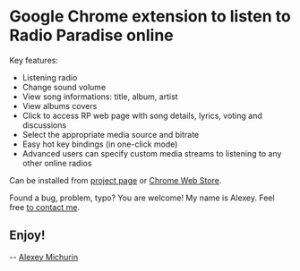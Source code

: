 Google Chrome extension to listen to Radio Paradise online
==========================================================

Key features:

* Listening radio
* Change sound volume
* View song informations: title, album, artist
* View albums covers
* Click to access RP web page with song details, lyrics, voting and discussions
* Select the appropriate media source and bitrate
* Easy hot key bindings (in one-click mode)
* Advanced users can specify custom media streams to listening to any other online radios

Can be installed from
[project page](http://michurin.github.io/chrome-extension-radio-paradise/) or
[Chrome Web Store](https://chrome.google.com/webstore/detail/hljnlacoohhbcfejkmabinbjablnoild).

Found a bug, problem, typo? You are welcome!
My name is Alexey. Feel free [to contact me](mailto:a.michurin@gmail.com).

Enjoy!
------

-- [Alexey Michurin](http://michurin.github.io/)
